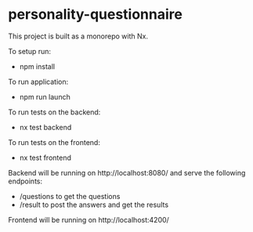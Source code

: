 # personality-questionnaire

This project is built as a monorepo with Nx.

To setup run:

- npm install

To run application:

- npm run launch

To run tests on the backend:

- nx test backend

To run tests on the frontend:

- nx test frontend

Backend will be running on http://localhost:8080/ and serve the following endpoints:

- /questions to get the questions
- /result to post the answers and get the results

Frontend will be running on http://localhost:4200/
